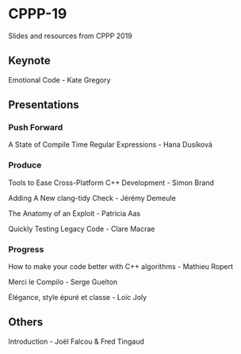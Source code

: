 # CPPP-19

Slides and resources from CPPP 2019

## Keynote

Emotional Code - Kate Gregory

## Presentations

### Push Forward

A State of Compile Time Regular Expressions - Hana Dusíková

### Produce

Tools to Ease Cross-Platform C++ Development - Simon Brand

Adding A New clang-tidy Check - Jérémy Demeule

The Anatomy of an Exploit - Patricia Aas

Quickly Testing Legacy Code - Clare Macrae

### Progress

How to make your code better with C++ algorithms - Mathieu Ropert

Merci le Compilo - Serge Guelton

Élégance, style épuré et classe - Loïc Joly

## Others

Introduction - Joël Falcou & Fred Tingaud
